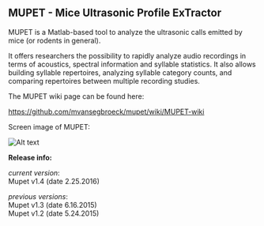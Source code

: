 ## MUPET - Mice Ultrasonic Profile ExTractor

MUPET is a Matlab-based tool to analyze the ultrasonic calls emitted by mice (or rodents in general).

It offers researchers the possibility to rapidly analyze audio recordings in terms of acoustics, spectral information and syllable statistics. It also allows building syllable repertoires, analyzing syllable category counts, and comparing repertoires between multiple recording studies.

The MUPET wiki page can be found here:

https://github.com/mvansegbroeck/mupet/wiki/MUPET-wiki

Screen image of MUPET:

![Alt text](https://db.tt/O2M5GzEO "Mupet screen image")

**Release info:**

*current version*:  
Mupet v1.4 (date 2.25.2016)  

*previous versions*:  
Mupet v1.3 (date 6.16.2015)  
Mupet v1.2 (date 5.24.2015)  
